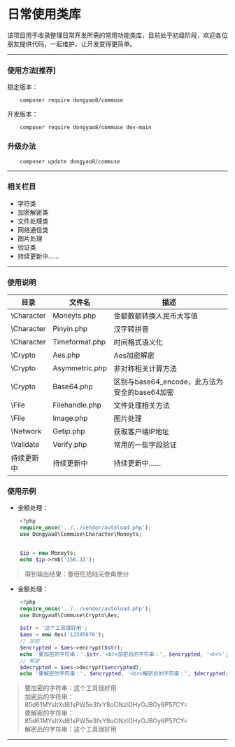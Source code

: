 # 日常使用类库
 该项目用于收录整理日常开发所需的常用功能类库，目前处于初级阶段，欢迎各位朋友提供代码，一起维护，让开发变得更简单。
***
### 使用方法[推荐]
稳定版本：
``` 
    composer require dongyao8/commuse
```
开发版本：
``` 
    composer require dongyao8/commuse dev-main
```

### 升级办法

``` 
    composer update dongyao8/commuse
```
***
### 相关栏目

- 字符类
- 加密解密类
- 文件处理类
- 网络通信类
- 图片处理
- 验证类
- 持续更新中……

***

### 使用说明

|   目录   | 文件名            | 描述        |
| ------- |----------------|-----------|
| \Character | Moneyts.php    | 金额数额转换人民币大写值 |
| \Character | Pinyin.php     | 汉字转拼音     |
| \Character | Timeformat.php | 时间格式语义化   |
| \Crypto | Aes.php        | Aes加密解密   |
| \Crypto | Asymmetric.php | 非对称相关计算方法 |
| \Crypto | Base64.php     | 区别与base64_encode，此方法为安全的base64加密 |
| \File | Filehandle.php | 文件处理相关方法  |
| \File | Image.php      | 图片处理      |
| \Network | Getip.php      | 获取客户端IP地址 |
| \Validate | Verify.php     | 常用的一些字段验证 |
| 持续更新中 | 持续更新中          | 持续更新中……   |


### 使用示例
- 金额处理：
```php
    <?php
    require_once('../../vendor/autoload.php');
    use Dongyao8\Commuse\Character\Moneyts;


    $ip = new Moneyts;
    echo $ip->rmb('156.33');
```
> 得到输出结果：壹佰伍拾陆元叁角叁分

- 金额处理：
```php
    <?php
    require_once('../../vendor/autoload.php');
    use Dongyao8\Commuse\Crypto\Aes;
      
    $str = '这个工具很好用';
    $aes = new Aes('12345678');
    // 加密
    $encrypted = $aes->encrypt($str);
    echo '要加密的字符串：'.$str.'<br>加密后的字符串：', $encrypted, '<hr>';
    // 解密
    $decrypted = $aes->decrypt($encrypted);
    echo '要解密的字符串：', $encrypted, '<br>解密后的字符串：', $decrypted;
```
> 要加密的字符串：这个工具很好用  
> 加密后的字符串：85d61MYsItXd81sPW5e3fxY8oONzlOHyOJBOy8P57CY=  
> 要解密的字符串：85d61MYsItXd81sPW5e3fxY8oONzlOHyOJBOy8P57CY=  
> 解密后的字符串：这个工具很好用  
***
